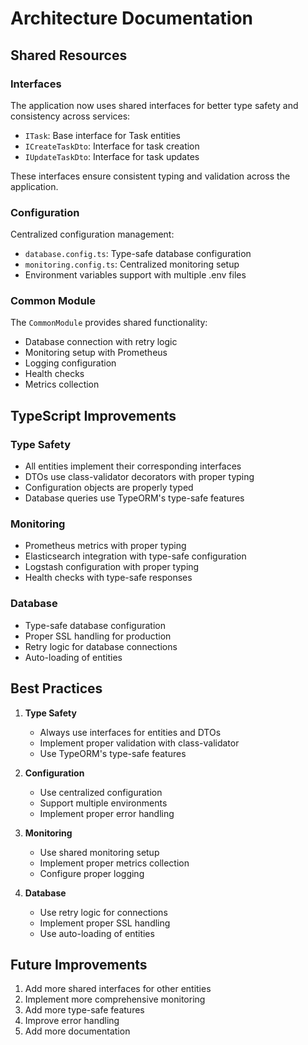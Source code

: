 # Architecture Documentation

## Shared Resources

### Interfaces
The application now uses shared interfaces for better type safety and consistency across services:

- `ITask`: Base interface for Task entities
- `ICreateTaskDto`: Interface for task creation
- `IUpdateTaskDto`: Interface for task updates

These interfaces ensure consistent typing and validation across the application.

### Configuration
Centralized configuration management:

- `database.config.ts`: Type-safe database configuration
- `monitoring.config.ts`: Centralized monitoring setup
- Environment variables support with multiple .env files

### Common Module
The `CommonModule` provides shared functionality:

- Database connection with retry logic
- Monitoring setup with Prometheus
- Logging configuration
- Health checks
- Metrics collection

## TypeScript Improvements

### Type Safety
- All entities implement their corresponding interfaces
- DTOs use class-validator decorators with proper typing
- Configuration objects are properly typed
- Database queries use TypeORM's type-safe features

### Monitoring
- Prometheus metrics with proper typing
- Elasticsearch integration with type-safe configuration
- Logstash configuration with proper typing
- Health checks with type-safe responses

### Database
- Type-safe database configuration
- Proper SSL handling for production
- Retry logic for database connections
- Auto-loading of entities

## Best Practices

1. **Type Safety**
   - Always use interfaces for entities and DTOs
   - Implement proper validation with class-validator
   - Use TypeORM's type-safe features

2. **Configuration**
   - Use centralized configuration
   - Support multiple environments
   - Implement proper error handling

3. **Monitoring**
   - Use shared monitoring setup
   - Implement proper metrics collection
   - Configure proper logging

4. **Database**
   - Use retry logic for connections
   - Implement proper SSL handling
   - Use auto-loading of entities

## Future Improvements

1. Add more shared interfaces for other entities
2. Implement more comprehensive monitoring
3. Add more type-safe features
4. Improve error handling
5. Add more documentation 